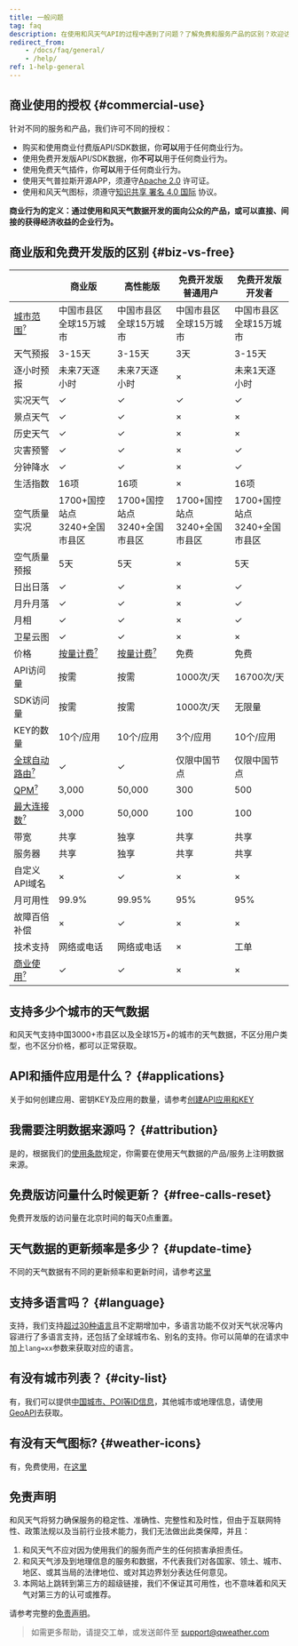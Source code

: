 ```yaml
---
title: 一般问题
tag: faq
description: 在使用和风天气API的过程中遇到了问题？了解免费和服务产品的区别？欢迎访问我们的帮助中心，我们提供详细的开发文档和帮助内容。
redirect_from: 
    - /docs/faq/general/
    - /help/
ref: 1-help-general
---
```


## 商业使用的授权 {#commercial-use}

针对不同的服务和产品，我们许可不同的授权：

- 购买和使用商业付费版API/SDK数据，你**可以**用于任何商业行为。
- 使用免费开发版API/SDK数据，你**不可以**用于任何商业行为。
- 使用免费天气插件，你**可以**用于任何商业行为。
- 使用天气普拉斯开源APP，须遵守[Apache 2.0](https://www.apache.org/licenses/LICENSE-2.0) 许可证。
- 使用和风天气图标，须遵守[知识共享 署名 4.0 国际](https://creativecommons.org/licenses/by/4.0/deed.zh) 协议。

**商业行为的定义：通过使用和风天气数据开发的面向公众的产品，或可以直接、间接的获得经济收益的企业行为。**

## 商业版和免费开发版的区别 {#biz-vs-free}

|&nbsp;|商业版|高性能版|免费开发版<br />普通用户|免费开发版<br />开发者|
|---|---|---|---|---|
|[城市范围<sup>?</sup>](/help/data/#cities)|中国市县区<br />全球15万城市|中国市县区<br />全球15万城市|中国市县区<br />全球15万城市|中国市县区<br />全球15万城市|
|天气预报|3-15天|3-15天|3天|3-15天|
|逐小时预报|未来7天逐小时|未来7天逐小时|&times;|未来1天逐小时|
|实况天气|&#10003;|&#10003;|&#10003;|&#10003;|
|景点天气|&#10003;|&#10003;|&times;|&times;|
|历史天气|&#10003;|&#10003;|&times;|&times;|
|灾害预警|&#10003;|&#10003;|&times;|&#10003;|
|分钟降水|&#10003;|&#10003;|&times;|&#10003;|
|生活指数|16项|16项|&times;|16项|
|空气质量实况|1700+国控站点<br />3240+全国市县区|1700+国控站点<br />3240+全国市县区|1700+国控站点<br />3240+全国市县区|1700+国控站点<br />3240+全国市县区|
|空气质量预报|5天|5天|&times;|5天|
|日出日落|&#10003;|&#10003;|&times;|&#10003;|
|月升月落|&#10003;|&#10003;|&times;|&#10003;|
|月相|&#10003;|&#10003;|&times;|&#10003;|
|卫星云图|&#10003;|&#10003;|&times;|&times;|
|价格|[按量计费<sup>?</sup>](/help/buy/#price)|[按量计费<sup>?</sup>](/help/buy/#price)|免费|免费|
|API访问量|按需|按需|1000次/天|16700次/天|
|SDK访问量|按需|按需|1000次/天|无限量|
|KEY的数量|10个/应用|10个/应用|3个/应用|10个/应用|
|[全球自动路由<sup>?</sup>](/help/buy/#server-node)|&#10003;|&#10003;|仅限中国节点|仅限中国节点|
|[QPM<sup>?</sup>](/docs/start/glossary/#qpm)|3,000|50,000|300|500|
|[最大连接数<sup>?</sup>](/docs/start/glossary/#max-connections)|3,000|50,000|100|100|
|带宽|共享|独享|共享|共享|
|服务器|共享|独享|共享|共享|
|自定义API域名|&times;|&#10003;|&times;|&times;|
|月可用性|99.9%|99.95%|95%|95%|
|故障百倍补偿|&times;|&#10003;|&times;|&times;|
|技术支持|网络或电话|网络或电话|&times;|工单|
|[商业使用<sup>?</sup>](/help/buy/#commercial-use)|&#10003;|&#10003;|&times;|&times;|


## 支持多少个城市的天气数据

和风天气支持中国3000+市县区以及全球15万+的城市的天气数据，不区分用户类型，也不区分价格，都可以正常获取。

## API和插件应用是什么？ {#applications}

关于如何创建应用、密钥KEY及应用的数量，请参考[创建API应用和KEY](/docs/start/get-key/)

## 我需要注明数据来源吗？ {#attribution} 

是的，根据我们的[使用条款](https://www.qweather.com/terms/tos)规定，你需要在使用天气数据的产品/服务上注明数据来源。

## 免费版访问量什么时候更新？ {#free-calls-reset}

免费开发版的访问量在北京时间的每天0点重置。

## 天气数据的更新频率是多少？ {#update-time}

不同的天气数据有不同的更新频率和更新时间，请参考[这里](/docs/start/glossary#update-time)

## 支持多语言吗？ {#language}

支持，我们支持[超过30种语言](/docs/start/language/)且不定期增加中，多语言功能不仅对天气状况等内容进行了多语言支持，还包括了全球城市名、别名的支持。你可以简单的在请求中加上`lang=xx`参数来获取对应的语言。

## 有没有城市列表？ {#city-list}

有，我们可以提供[中国城市、POI等ID信息](/docs/start/location-list/)，其他城市或地理信息，请使用[GeoAPI](/docs/api/geo/)去获取。

## 有没有天气图标? {#weather-icons}

有，免费使用，在[这里](/docs/start/icons/)

## 免责声明

和风天气将努力确保服务的稳定性、准确性、完整性和及时性，但由于互联网特性、政策法规以及当前行业技术能力，我们无法做出此类保障，并且：

1. 和风天气不应对因为使用我们的服务而产生的任何损害承担责任。
2. 和风天气涉及到地理信息的服务和数据，不代表我们对各国家、领土、城市、地区、或其当局的法律地位、或对其边界划分表达任何意见。
3. 本网站上跳转到第三方的超级链接，我们不保证其可用性，也不意味着和风天气对第三方的认可或推荐。

请参考完整的[免责声明](https://www.qweather.com/terms/disclaimer/)。

> 如需更多帮助，请提交工单，或发送邮件至 support@qweather.com